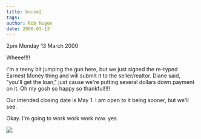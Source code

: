 ```yaml
---
title: house2
tags: 
author: Rob Nugen
date: 2000-03-13
---
```


<p class=date>2pm Monday 13 March 2000</p>

<p>Wheee!!!!

<p>I'm a teeny bit jumping the gun here, but we just signed the re-typed 
Earnest Money thing and will submit it to the seller/realtor.  Diane said, 
"you'll get the loan," just cause we're putting several dollars down 
payment on it.  Oh my gosh so happy so thankful!!!!

<p>Our intended closing date is May 1.  I am open to it being sooner, but 
we'll see.

<p>Okay.  I'm going to work work work now.  yes.

<p><img src="/images/rob/wL-ROB.gif">  

